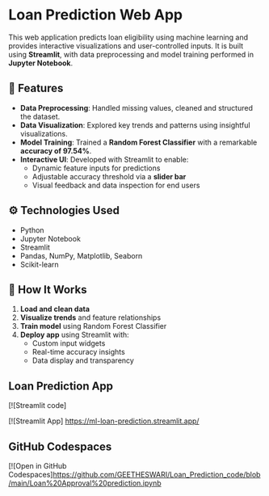 # Loan Prediction Web App

This web application predicts loan eligibility using machine learning and provides interactive visualizations and user-controlled inputs. It is built using **Streamlit**, with data preprocessing and model training performed in **Jupyter Notebook**.

## 🌟 Features

- **Data Preprocessing**: Handled missing values, cleaned and structured the dataset.
- **Data Visualization**: Explored key trends and patterns using insightful visualizations.
- **Model Training**: Trained a **Random Forest Classifier** with a remarkable **accuracy of 97.54%**.
- **Interactive UI**: Developed with Streamlit to enable:
  - Dynamic feature inputs for predictions
  - Adjustable accuracy threshold via a **slider bar**
  - Visual feedback and data inspection for end users

## ⚙️ Technologies Used

- Python
- Jupyter Notebook
- Streamlit
- Pandas, NumPy, Matplotlib, Seaborn
- Scikit-learn

## 🧠 How It Works

1. **Load and clean data**
2. **Visualize trends** and feature relationships
3. **Train model** using Random Forest Classifier
4. **Deploy app** using Streamlit with:
   - Custom input widgets
   - Real-time accuracy insights
   - Data display and transparency
  


## Loan Prediction App
[![Streamlit code] 

[![Streamlit App] https://ml-loan-prediction.streamlit.app/

## GitHub Codespaces

[![Open in GitHub Codespaces]https://github.com/GEETHESWARI/Loan_Prediction_code/blob/main/Loan%20Approval%20prediction.ipynb




